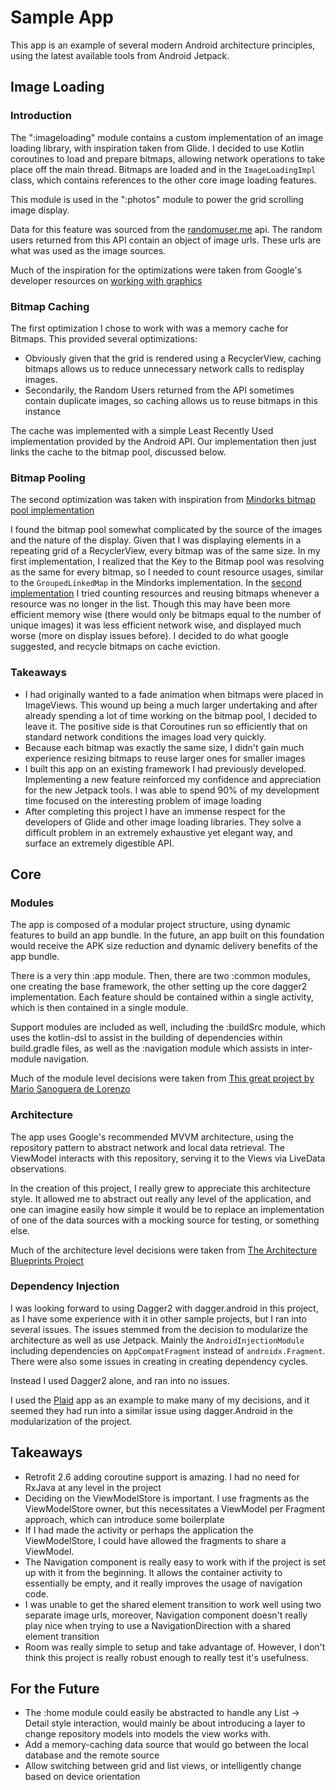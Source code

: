 # Sample App

This app is an example of several modern Android architecture principles, using the latest available
tools from Android Jetpack.

## Image Loading

### Introduction

The ":imageloading" module contains a custom implementation of an image loading library, with inspiration taken from Glide. 
I decided to use Kotlin coroutines to load and prepare bitmaps, allowing network operations to take place off the main thread. 
Bitmaps are loaded and in the `ImageLoadingImpl` class, which contains references to the other core image loading features.

This module is used in the ":photos" module to power the grid scrolling image display. 

Data for this feature was sourced from the [randomuser.me](randomuser.me) api. The random users returned from this API contain
an object of image urls. These urls are what was used as the image sources.  

Much of the inspiration for the optimizations were taken from Google's developer resources on [working with graphics](https://developer.android.com/topic/performance/graphics/)

### Bitmap Caching

The first optimization I chose to work with was a memory cache for Bitmaps. This provided several optimizations:

 * Obviously given that the grid is rendered using a RecyclerView, caching bitmaps allows us to reduce unnecessary network calls
 to redisplay images. 
 * Secondarily, the Random Users returned from the API sometimes contain duplicate images, so caching allows us to reuse bitmaps in this instance

The cache was implemented with a simple Least Recently Used implementation provided by the Android API. Our implementation then just links the cache
to the bitmap pool, discussed below. 

### Bitmap Pooling

The second optimization was taken with inspiration from [Mindorks bitmap pool implementation](https://github.com/amitshekhariitbhu/GlideBitmapPool)

I found the bitmap pool somewhat complicated by the source of the images and the nature of the display. Given that I was displaying elements in a
repeating grid of a RecyclerView, every bitmap was of the same size. In my first implementation, I realized that the Key to the Bitmap pool
was resolving as the same for every bitmap, so I needed to count resource usages, similar to the `GroupedLinkedMap` in the Mindorks implementation.
In the [second implementation](https://github.com/EllingtonKirby/ArchApp/commit/5e04cc5d6ece996f1e8f5562bf9f786a6b593e7a) I tried counting resources and 
reusing bitmaps whenever a resource was no longer in the list. Though this may have been more efficient memory wise (there would only be bitmaps equal to the 
number of unique images) it was less efficient network wise, and displayed much worse (more on display issues before).
I decided to do what google suggested, and recycle bitmaps on cache eviction.

### Takeaways
* I had originally wanted to a fade animation when bitmaps were placed in ImageViews. This wound up being a much larger undertaking
and after already spending a lot of time working on the bitmap pool, I decided to leave it. The positive side is that Coroutines run so efficiently that on standard
network conditions the images load very quickly.
* Because each bitmap was exactly the same size, I didn't gain much experience resizing bitmaps to reuse larger ones for smaller images
* I built this app on an existing framework I had previously developed. Implementing a new feature reinforced my confidence
and appreciation for the new Jetpack tools. I was able to spend 90% of my development time focused on the interesting problem of image loading
* After completing this project I have an immense respect for the developers of Glide and other image loading libraries. They solve a
difficult problem in an extremely exhaustive yet elegant way, and surface an extremely digestible API. 

## Core

### Modules

The app is composed of a modular project structure, using dynamic features to build an app bundle. In the future,
an app built on this foundation would receive the APK size reduction and dynamic delivery benefits of the app bundle.

There is a very thin :app module. Then, there are two :common modules, one creating the base framework, the other setting
up the core dagger2 implementation. Each feature should be contained within a single activity, which is then contained in a single module.

Support modules are included as well, including the :buildSrc module, which uses the kotlin-dsl to assist in the building of
dependencies within build.gradle files, as well as the :navigation module which assists in inter-module navigation.

Much of the module level decisions were taken from [This great project by Mario Sanoguera de Lorenzo](https://github.com/sanogueralorenzo/Android-Kotlin-Clean-Architecture)

### Architecture

The app uses Google's recommended MVVM architecture, using the repository pattern to abstract network and local data retrieval.
The ViewModel interacts with this repository, serving it to the Views via LiveData observations.

In the creation of this project, I really grew to appreciate this architecture style. It allowed me to abstract out really
any level of the application, and one can imagine easily how simple it would be to replace an implementation of one of the
data sources with a mocking source for testing, or something else.

Much of the architecture level decisions were taken from [The Architecture Blueprints Project](https://github.com/android/architecture-samples)

### Dependency Injection

I was looking forward to using Dagger2 with dagger.android in this project, as I have some experience with it in other sample projects, but I
ran into several issues. The issues stemmed from the decision to modularize the architecture as well as use Jetpack. Mainly the `AndroidInjectionModule`
including dependencies on `AppCompatFragment` instead of `androidx.Fragment`. There were also some issues in creating in creating dependency cycles.

Instead I used Dagger2 alone, and ran into no issues.

I used the [Plaid](https://github.com/android/plaid) app as an example to make many of my decisions, and it seemed
they had run into a similar issue using dagger.Android in the modularization of the project.

## Takeaways
* Retrofit 2.6 adding coroutine support is amazing. I had no need for RxJava at any level in the project
* Deciding on the ViewModelStore is important. I use fragments as the ViewModelStore owner, but this necessitates a ViewModel per Fragment approach, which
can introduce some boilerplate
* If I had made the activity or perhaps the application the ViewModelStore, I could have allowed the fragments to share a ViewModel.
* The Navigation component is really easy to work with if the project is set up with it from the beginning. It allows the container activity
to essentially be empty, and it really improves the usage of navigation code.
* I was unable to get the shared element transition to work well using two separate image urls, moreover, Navigation component
doesn't really play nice when trying to use a NavigationDirection with a shared element transition
* Room was really simple to setup and take advantage of. However, I don't think this project is really robust enough to really test it's usefulness.

## For the Future
* The :home module could easily be abstracted to handle any List -> Detail style interaction, would mainly be about introducing a layer to
change repository models into models the view works with.
* Add a memory-caching data source that would go between the local database and the remote source
* Allow switching between grid and list views, or intelligently change based on device orientation